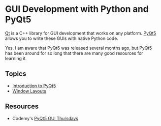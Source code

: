 # GUI Development with Python and PyQt5
[Qt](https://www.qt.io/) is a C++ library for GUI development that works on any platform. [PyQt5](https://pypi.org/project/PyQt5/) allows you to write these GUIs with native
Python code.

Yes, I am aware that PyQt6 was released several months ago, but PyQt5 has been around for so long that there are many good resources for learning it.

## Topics
- [Introduction to PyQt5](https://github.com/EthanC2/Notes-and-Writeups/blob/main/Python/GUI/Introduction%20to%20PyQt5.md)
- [Window Layouts](https://github.com/EthanC2/Notes-and-Writeups/blob/main/Python/GUI/Window%20Layouts.md)

## Resources
- Codemy's [PyQt5 GUI Thursdays](https://www.youtube.com/playlist?list=PLCC34OHNcOtpmCA8s_dpPMvQLyHbvxocY)

